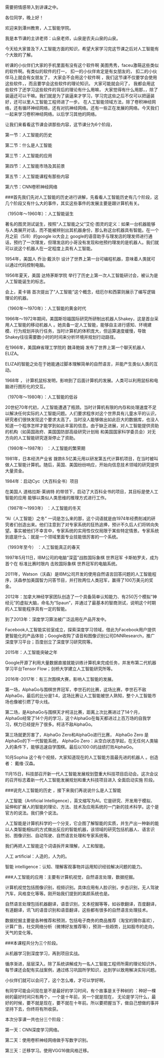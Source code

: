 需要把情感带入到讲课之中。



各位同学，晚上好！

欢迎来到潭州教育，人工智能学院。

我是本节课的主讲老师：山泉老师，山泉是农夫山泉的山泉。

今天给大家普及下人工智能方面的知识，希望大家学习完这节课之后对人工智能有个大致的了解。



听课的小伙伴们大家的手机里面有没有这个软件啊  美图秀秀，faceu激萌这些类似的软件啊。有类似的软件的打一，     扣一的小伙伴肯定是有女朋友的，  扣二的小伙伴马上就会有女朋友了， 大家会不会用这个软件啊 ，我们这节课不仅要学会使用这些软件，，而且要学会这些软件的理论知识。  大家可能就会问了， 我都会用这些软件了还学习这些软件的背后的理论有什么用嘛， 大家觉得有什么用那，，除了装逼还可以干嘛。我们就是为了装逼来才学习，学习完这些之后不仅可以把逼装好，还可以里人工智能工程师进了一步。 在人工智能领域方法，除了卷积神经网络，还有循环神经网络，还有对抗神经网络。还有一些正在发展的网络。今天我们一起来学习卷积神经网络。以后学习其他的网络。



让我们来看看这节课会讲那些内容，这节课分为6个阶段，

第一节：人工智能的历史

第二节：什么是人工智能

第三节：人工智能的应用

第四节：人工智能市场及其前景

第五节：人工智能课程有那些内容

第六节：CNN卷积神经网络



###首先我们先对人工智能的历史进行讲解，先看看人工智能历史有几个阶段，这几个阶段又有什么大的事件，其实这些事件的发展主要是跟计算机有关。

（1950年～1960年）：人工智能诞生 

著名的图灵测试诞生，按照“人工智能之父”艾伦·图灵的定义：如果一台机器能够与人类展开对话，而不能被辨别出其机器身份，那么称这台机器具有智能。在一个月之前（5/8）的google io大会上 google的语音助手与理发店的理发师进行通话，预约了一次理发，但理发店的小哥没有发现和他预约理发的是机器人。我们就可以说这个机器人在一定程度上具有人工智能。

1954年，美国人 乔治·戴沃尔 设计了世界上第一台可编程机器，意味着人类就可以通过代码控制电脑。 

1956年夏天，美国 达特茅斯学院 举行了历史上第一次人工智能研讨会，被认为是人工智能诞生的标志。

会上，麦卡锡 首次提出了“人工智能”这个概念，纽厄尔和西蒙则展示了编写逻辑理论的机器。 



（1960年～1970年）：人工智能的黄金时代

1966年～1972年期间，美国斯坦福国际研究所研制出机器人Shakey，这是首台采用人工智能的移动机器人 。她具备一定人工智能，能够自主进行感知、环境建模、行为规划并执行任务，当时计算机的体积庞大，但运算速度缓慢，导致Shakey往往需要数小时的时间来分析环境并规划行动路径。

在1966年，美国麻省理工学院的 魏泽鲍姆 发布了世界上第一个聊天机器人ELIZA。

ELIZA的智能之处在于她能通过脚本理解简单的自然语言，并能产生类似人类的互动。  

1968年 ， 计算机鼠标发明，影响到了后面计算机的发展。人类可以利用鼠标和电脑进行图形化的交互。



（1970年～1980年）：人工智能的低谷

20世纪70年代初，人工智能遭遇了瓶颈。当时计算机有限的内存和处理速度不足以解决任何实际的人工智能问题。人们要求程序对这个世界具有儿童水平的认识，研究者们很快发现这个要求太高了。当时没人能够做出如此巨大的数据库，也没人知道一个程序怎样才能学到如此丰富的信息。由于缺乏进展，对人工智能提供资助的机构（如英国政府、美国国防部高级研究计划局 和美国国家科学委员会）对无方向的人工智能研究逐渐停止了资助。



（1980年～1987年） ：人工智能的繁荣期

1981年，日本经济产业省 拨款8.5亿美元用以研发第五代计算机项目，在当时被叫做人工智能计算机。随后，英国、美国纷纷响应，开始向信息技术领域的研究提供大量资金。

1984年：启动Cyc（大百科全书）项目

在美国人 道格拉斯·莱纳特 的带领下，启动了大百科全书的项目，其目标是使人工智能的应用 能够以类似人类思维的推理方式进行工作。



（1987年～1993年） ：人工智能的冬天

“AI（人工智能）之冬” 一词是怎么来的那，这个词语就是由1974年经费削减的研究者们创造出来。他们注意到了对专家系统的狂热追捧，预计不久后人们将转向失望。事实被他们不幸言中，专家系统的实用性仅仅局限于某些特定情景。专家系统到底是什么：就是一个领域里面专业技能很厉害的一个系统。



（1993年至今） ：人工智能真正的春天

1997年5月11日，IBM公司的电脑“深蓝”战胜国际象棋 世界冠军 卡斯帕罗夫，成为首个在 标准比赛时限内 击败国际象棋 世界冠军的电脑系统。 

2011年，Watson（沃森）是IBM公司开发的使用自然语言回答问题的人工智能程序，沃森参加美国智力问答节目，并打败两位人类冠军，赢得了100万美元的奖金。

2012年：加拿大神经学家团队创造了一个具备简单认知能力、有250万个模拟“神经元”的虚拟大脑，命名为“Spaun”，并通过了最基本的智商测试，说明这个时期的人工智能程序具有一定的智能。

到了2013年：深度学习算法被广泛运用在产品开发中。

Facebook人工智能实验室成立，探索深度学习领域，借此为Facebook用户提供更智能化的产品体验；Google收购了语音和图像识别公司DNNResearch，推广深度学习平台；百度创立了深度学习研究院等。



2015年：人工智能突破之年

Google开源了利用大量数据直接就能训练计算机来完成任务，并发布第二代机器学习平台Tensor Flow；剑桥大学建立人工智能研究所等。

2016年-2017年：有三次围棋大赛，影响人工智能的发展。

第一场，AlphaGo与围棋世界冠军，李世石的比赛，这场比赛，李世石不敌AlphaGo，最后的比分是1:4，这场比赛让人工智能被世人熟知，整个人工智能市场也像被引燃了导火线。

第二场，是AlphaGo与围棋天才柯洁比赛，距离上次比赛进过了14个月，AlphaGo经常了14个月的学习，这个AlphaGo在每天都进过上百万场的自我学习，棋力已经提升了很多。柯洁不敌AlphaGo。

第三场就更厉害了，AlphaGo Zero和AlphaGo进行比赛， AlphaGo Zero 是AlphaGo的下一代智能系统， AlphaGo Zero：从空白状态学起，在无任何人类输入的条件下，能够迅速自学围棋。最后以100:0的战绩打败AlphaGo。

10月Sophia 这个有个视频，大家知道现在的人工智能方面最先进的机器人 。创造者： 戴维·汉森。

11月15日，科技部召开新一代人工智能发展规划暨重大科技项目启动会。这次会议的召开标志着新一代人工智能发展规划和重大科技项目进入 全面启动实施 阶段。



###说完人工智能的历史 ，接下来我们再说说什么是人工智能

人工智能（Artificial Intelligence），英文缩写为AI。它是研究、开发用于模拟、延伸和扩展人的智能的理论、方法、技术及应用系统的一门新的技术科学。这个是官方的说法。我们换个说法。

人工智能是计算机科学的一个分支，它企图了解智能的实质，并生产出一种新的能以人类智能相似的方式做出反应的智能机器，该领域的研究包括机器人、语言识别、图像识别、自动驾驶、自然语言处理和专家系统等。

我们再把人工智能这个词语拆开来理解，人工和智能。

人工 artificial：人造的，人为的。

智能 intelligence：认知、理解客观事物并运用知识经验解决问题的能力。



###人工智能的应用：主要有计算机视觉，自然语言处理，数据挖掘。

计算机视觉包括图像识别，视频识别。具体应用有人脸识别，步态识别，无人驾驶汽车，风格变化等等。刚开始我们提到的美颜系统也是。



自然语言处理包括机器翻译，语音识别，文本挖掘等等，如谷歌翻译，百度翻译，有道翻译，讯飞的语音识别和语音翻译，这些都有很多的自然语言处理技术。



数据挖掘主要是各种推荐和预测，包括电子商务的商品推荐（淘宝的猜你喜欢），计算广告，社交网络分析（微博好友推荐等），预测一些趋势，比如股市的走向，天气的变化等。





###本课程共分为三个阶段。

从机器学习到深度学习，再到项目实战。

循序渐进，层层深入。除了系统讲解成为一名人工智能工程师所需的理论知识外，每节课还会配有实战案例，通过练习巩固所学知识，达到学以致用解决实际问题。



小伙伴们就可以会问了，这个怎么难，才可以学好啊，

有同学可能会问现在是不是最好的学习时间，有个故事是关于种树的 ：种好一棵树的最好时间只有两个，一个是十年前，另一个就是现在， 无论是学习什么，最好的时候，要不就是现在，要不就在十年前。所以要把握当下，做自己想做的事并坚持下去，你终将有所收获。

本次分享课一共也分三个阶段：

第一天：CNN深度学习网络。

第二天：使用卷积神经网络做手写数字识别。

第三天：迁移学习。使用VGG16做风格迁移。